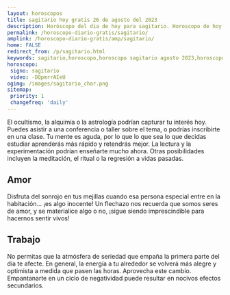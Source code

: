 ```yaml
---
layout: horoscopos
title: sagitario hoy gratis 26 de agosto del 2023 
description: Horóscopo del dia de hoy para sagitario. Horoscopo de hoy 26 de agosto del 2023. Las predicciones de amor, trabajo, vida personal gratis.
permalink: /horoscopo-diario-gratis/sagitario/
amplink: /horoscopo-diario-gratis/amp/sagitario/
home: FALSE
redirect_from: /p/sagitario.html
keywords: sagitario,horoscopo,horoscopo sagitario agosto 2023,horoscopo sagitario hoy,tarot sagitario agosto 2023,horoscopo sagitario,tarot sagitario hoy,horoscopo de hoy,horoscopo diario,tarot del amor,horoscopo de hoy sagitario,horoscopo diario del tarot, Horoscopo de hoy sagitario 26 de agosto del 2023,horóscopo del día, el horoscopo de hoy
horoscopo:
 signo: sagitario
 video: -DQpmrrAIeU
ogimg: /images/sagitario_char.png
sitemap:
 priority: 1
 changefreq: 'daily'
---
```



El ocultismo, la alquimia o la astrología podrían capturar tu interés hoy. Puedes asistir a una conferencia o taller sobre el tema, o podrías inscribirte en una clase. Tu mente es aguda, por lo que lo que sea lo que decidas estudiar aprenderás más rápido y retendrás mejor. La lectura y la experimentación podrían enseñarte mucho ahora. Otras posibilidades incluyen la meditación, el ritual o la regresión a vidas pasadas.

## Amor

Disfruta del sonrojo en tus mejillas cuando esa persona especial entre en la habitación... ¡es algo inocente! Un flechazo nos recuerda que somos seres de amor, y se materialice algo o no, ¡sigue siendo imprescindible para hacernos sentir vivos!

## Trabajo

No permitas que la atmósfera de seriedad que empaña la primera parte del día te afecte. En general, la energía a tu alrededor se volverá más alegre y optimista a medida que pasen las horas. Aprovecha este cambio. Empantanarte en un ciclo de negatividad puede resultar en nocivos efectos secundarios.